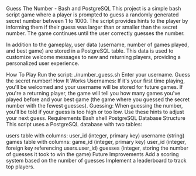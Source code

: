 Guess The Number - Bash and PostgreSQL
This project is a simple bash script game where a player is prompted to guess a randomly generated secret number between 1 to 1000. The script provides hints to the player by informing them if their guess was larger than or smaller than the secret number. The game continues until the user correctly guesses the number.

In addition to the gameplay, user data (username, number of games played, and best game) are stored in a PostgreSQL table. This data is used to customize welcome messages to new and returning players, providing a personalized user experience.

How To Play
Run the script: ./number_guess.sh
Enter your username.
Guess the secret number!
How It Works
Usernames: If it's your first time playing, you'll be welcomed and your username will be stored for future games. If you're a returning player, the game will tell you how many games you've played before and your best game (the game where you guessed the secret number with the fewest guesses).
Guessing: When guessing the number, you'll be told if your guess is too high or too low. Use these hints to adjust your next guess.
Requirements
Bash shell
PostgreSQL
Database Structure
This script uses a PostgreSQL database with two tables:

users table with columns:
user_id (integer, primary key)
username (string)
games table with columns:
game_id (integer, primary key)
user_id (integer, foreign key referencing users.user_id)
guesses (integer, storing the number of guesses it took to win the game)
Future Improvements
Add a scoring system based on the number of guesses
Implement a leaderboard to track top players.
